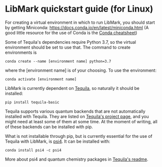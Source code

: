 # LibMark quickstart guide (for Linux)

For creating a virtual environment in which to run LibMark, you should start by getting Miniconda: https://docs.conda.io/en/latest/miniconda.html (A good little resource for the use of Conda is the [Conda cheatsheet](https://docs.conda.io/projects/conda/en/4.6.0/_downloads/52a95608c49671267e40c689e0bc00ca/conda-cheatsheet.pdf))

Some of Tequila's dependencies require Python 3.7, so the virtual environment should be set to use that. The command to create environments is

```
conda create --name [environment name] python=3.7
```

where the [environment name] is of your choosing. To use the environment:

```
conda activate [environment name]
```

LibMark is currently dependent on [Tequila](https://github.com/aspuru-guzik-group/tequila), so naturally it should be installed:

```
pip install tequila-basic
```

Tequila supports various quantum backends that are not automatically installed with Tequila. They are listed on [Tequila's project page](https://github.com/aspuru-guzik-group/tequila#quantum-backends), and you might need at least some of them at some time. At the moment of writing, all of these backends can be installed with pip.

What is not installable through pip, but is currently essential for the use of Tequila with LibMark, is [psi4](https://github.com/psi4/psi4). It can be installed with:

```
conda install psi4 -c psi4
```

More about psi4 and quantum chemistry packages in [Tequila's readme](https://github.com/aspuru-guzik-group/tequila#quantumchemistry).